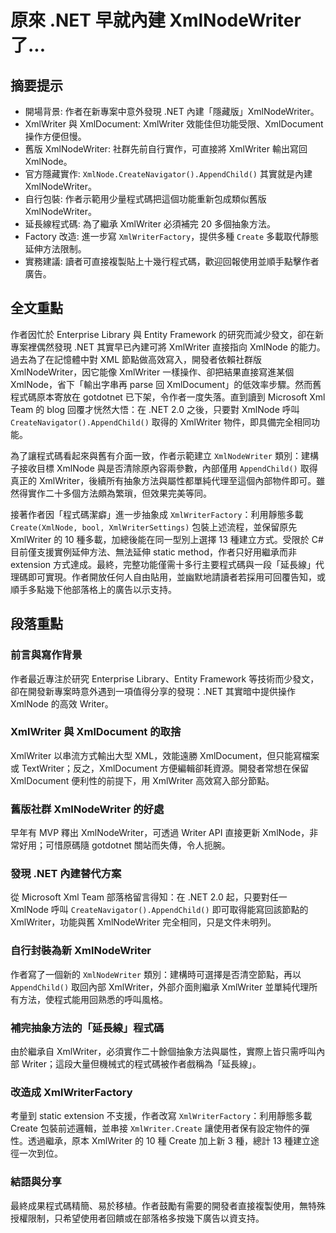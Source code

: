 # 原來 .NET 早就內建 XmlNodeWriter 了...

## 摘要提示
- 開場背景: 作者在新專案中意外發現 .NET 內建「隱藏版」XmlNodeWriter。
- XmlWriter 與 XmlDocument: XmlWriter 效能佳但功能受限、XmlDocument 操作方便但慢。
- 舊版 XmlNodeWriter: 社群先前自行實作，可直接將 XmlWriter 輸出寫回 XmlNode。
- 官方隱藏實作: `XmlNode.CreateNavigator().AppendChild()` 其實就是內建 XmlNodeWriter。
- 自行包裝: 作者示範用少量程式碼把這個功能重新包成類似舊版 XmlNodeWriter。
- 延長線程式碼: 為了繼承 XmlWriter 必須補完 20 多個抽象方法。
- Factory 改造: 進一步寫 `XmlWriterFactory`，提供多種 `Create` 多載取代靜態延伸方法限制。
- 實務建議: 讀者可直接複製貼上十幾行程式碼，歡迎回報使用並順手點擊作者廣告。

## 全文重點
作者因忙於 Enterprise Library 與 Entity Framework 的研究而減少發文，卻在新專案裡偶然發現 .NET 其實早已內建可將 XmlWriter 直接指向 XmlNode 的能力。過去為了在記憶體中對 XML 節點做高效寫入，開發者依賴社群版 XmlNodeWriter，因它能像 XmlWriter 一樣操作、卻把結果直接寫進某個 XmlNode，省下「輸出字串再 parse 回 XmlDocument」的低效率步驟。然而舊程式碼原本寄放在 gotdotnet 已下架，令作者一度失落。直到讀到 Microsoft Xml Team 的 blog 回覆才恍然大悟：在 .NET 2.0 之後，只要對 XmlNode 呼叫 `CreateNavigator().AppendChild()` 取得的 XmlWriter 物件，即具備完全相同功能。  

為了讓程式碼看起來與舊有介面一致，作者示範建立 `XmlNodeWriter` 類別：建構子接收目標 XmlNode 與是否清除原內容兩參數，內部僅用 `AppendChild()` 取得真正的 XmlWriter，後續所有抽象方法與屬性都單純代理至這個內部物件即可。雖然得實作二十多個方法頗為繁瑣，但效果完美等同。  

接著作者因「程式碼潔癖」進一步抽象成 `XmlWriterFactory`：利用靜態多載 `Create(XmlNode, bool, XmlWriterSettings)` 包裝上述流程，並保留原先 XmlWriter 的 10 種多載，加總後能在同一型別上選擇 13 種建立方式。受限於 C# 目前僅支援實例延伸方法、無法延伸 static method，作者只好用繼承而非 extension 方式達成。最終，完整功能僅需十多行主要程式碼與一段「延長線」代理碼即可實現。作者開放任何人自由貼用，並幽默地請讀者若採用可回覆告知，或順手多點幾下他部落格上的廣告以示支持。

## 段落重點
### 前言與寫作背景
作者最近專注於研究 Enterprise Library、Entity Framework 等技術而少發文，卻在開發新專案時意外遇到一項值得分享的發現：.NET 其實暗中提供操作 XmlNode 的高效 Writer。

### XmlWriter 與 XmlDocument 的取捨
XmlWriter 以串流方式輸出大型 XML，效能遠勝 XmlDocument，但只能寫檔案或 TextWriter；反之，XmlDocument 方便編輯卻耗資源。開發者常想在保留 XmlDocument 便利性的前提下，用 XmlWriter 高效寫入部分節點。

### 舊版社群 XmlNodeWriter 的好處
早年有 MVP 釋出 XmlNodeWriter，可透過 Writer API 直接更新 XmlNode，非常好用；可惜原碼隨 gotdotnet 關站而失傳，令人扼腕。

### 發現 .NET 內建替代方案
從 Microsoft Xml Team 部落格留言得知：在 .NET 2.0 起，只要對任一 XmlNode 呼叫 `CreateNavigator().AppendChild()` 即可取得能寫回該節點的 XmlWriter，功能與舊 XmlNodeWriter 完全相同，只是文件未明列。

### 自行封裝為新 XmlNodeWriter
作者寫了一個新的 `XmlNodeWriter` 類別：建構時可選擇是否清空節點，再以 `AppendChild()` 取回內部 XmlWriter，外部介面則繼承 XmlWriter 並單純代理所有方法，使程式能用回熟悉的呼叫風格。

### 補完抽象方法的「延長線」程式碼
由於繼承自 XmlWriter，必須實作二十餘個抽象方法與屬性，實際上皆只需呼叫內部 Writer；這段大量但機械式的程式碼被作者戲稱為「延長線」。

### 改造成 XmlWriterFactory
考量到 static extension 不支援，作者改寫 `XmlWriterFactory`：利用靜態多載 Create 包裝前述邏輯，並串接 `XmlWriter.Create` 讓使用者保有設定物件的彈性。透過繼承，原本 XmlWriter 的 10 種 Create 加上新 3 種，總計 13 種建立途徑一次到位。

### 結語與分享
最終成果程式碼精簡、易於移植。作者鼓勵有需要的開發者直接複製使用，無特殊授權限制，只希望使用者回饋或在部落格多按幾下廣告以資支持。